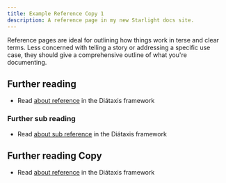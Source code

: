 ```yaml
---
title: Example Reference Copy 1
description: A reference page in my new Starlight docs site.
---
```


Reference pages are ideal for outlining how things work in terse and clear terms.
Less concerned with telling a story or addressing a specific use case, they should give a comprehensive outline of what you're documenting.

## Further reading

- Read [about reference](https://diataxis.fr/reference/) in the Diátaxis framework

### Further sub reading 

- Read [about sub reference](https://diataxis.fr/reference/) in the Diátaxis framework


## Further reading Copy

- Read [about reference](https://diataxis.fr/reference/) in the Diátaxis framework